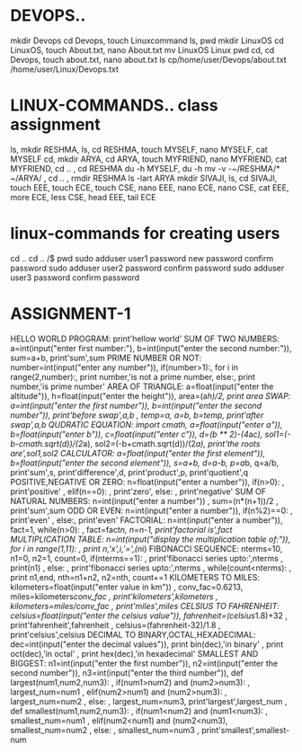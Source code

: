 # DEVOPS..
mkdir Devops
cd Devops, touch Linuxcommand
ls, pwd
mkdir LinuxOS
cd LinuxOS, touch About.txt, nano About.txt
mv LinuxOS Linux
pwd
cd, cd Devops, touch about.txt, nano about.txt
ls
cp/home/user/Devops/about.txt /home/user/Linux/Devops.txt
# LINUX-COMMANDS.. class assignment
ls, mkdir RESHMA, ls, cd RESHMA, touch MYSELF, nano MYSELF, cat MYSELF
cd, mkdir ARYA, cd ARYA, touch MYFRIEND, nano MYFRIEND, cat MYFRIEND, cd .. , cd RESHMA
du -h MYSELF, du -h
mv -v -~/RESHMA/* ~/ARYA/ , cd .. , rmdir RESHMA
ls -lart ARYA
mkdir SIVAJI, ls, cd SIVAJI, touch EEE, touch ECE, touch CSE, nano EEE, nano ECE, nano CSE, cat EEE, more ECE, less CSE, 
head EEE, tail ECE
# linux-commands for creating users
cd ..
cd ..
/$ pwd
sudo adduser user1
password
new password
confirm password
sudo adduser user2
password
confirm password
sudo adduser user3
password
confirm password
# ASSIGNMENT-1
HELLO WORLD PROGRAM: print'hellow world'
SUM OF TWO NUMBERS: a=int(input("enter first number:"), b=int(input("enter the second number:")), sum=a+b, print'sum',sum
PRIME NUMBER OR NOT: number=int(input("enter any number")), if(number>1):, for i in range(2,number):, print number,'is not a prime
number, else:, print number,'is prime number'
AREA OF TRIANGLE: a=float(input("enter the altitude")), h=float(input("enter the height")), area=(a*h)/2, print area
SWAP: a=int(input("enter the first number")), b=int(input("enter the second number")), print'before swap',a,b , temp=a, a=b, 
b=temp, print'after swap',a,b
QUDRATIC EQUATION: import cmath, a=float(input("enter a")), b=float(input("enter b")), c=float(input("enter c")), 
d=(b ** 2)-(4*a*c), sol1=(-b-cmath.sqrt(d))/(2*a), sol2=(-b+cmath.sqrt(d))/(2*a), print'the roots are',sol1,sol2
CALCULATOR: a=float(input("enter the first element")), b=float(input("enter the second element")), s=a+b, d=a-b, p=a*b, q=a/b,
print'sum',s, print'difference',d, print'product',p, print'quotient',q
POSITIVE,NEGATIVE OR ZERO: n=float(input("enter a number")), if(n>0): , print'positive' , elif(n==0): , print'zero', 
else: , print'negative'
SUM OF NATURAL NUMBERS: n=int(input("enter a number")) , sum=(n*(n+1))/2 , print'sum',sum
ODD OR EVEN: n=int(input("enter a number")), if(n%2)==0: , print'even' , else:, print'even'
FACTORIAL: n=int(input("enter a number")), fact=1, while(n>0): , fact=fact*n, n=n-1, print'factorial is',fact
MULTIPLICATION TABLE: n=int(input("display the multiplication table of:")), for i in range(1,11): , print n,'x',i,'=',(n*i)
FIBONACCI SEQUENCE: nterms=10, n1=0, n2=1, count=0, if(nterms==1): , print'fibonacci series upto:',nterms , print(n1) ,
else: , print'fibonacci series upto:',nterms , while(count<nterms): , print n1,end, nth=n1+n2, n2=nth, count+=1
KILOMETERS TO MILES: kilometers=float(input("enter value in km")) , conv_fac=0.6213, miles=kilometers*conv_fac , 
print'kilometers',kilometers , kilometers=miles/conv_fac , print'miles',miles
CELSIUS TO FAHRENHEIT: celsius=float(input("enter the celsius value")), fahrenheit=(celsius*1.8)+32 , 
print'fahrenheit',fahrenheit , celsius=(fahrenheit-32)/1.8 , print'celsius',celsius
DECIMAL TO BINARY,OCTAL,HEXADECIMAL: dec=int(input("enter the decimal values")), print bin(dec),'in binary' , 
print oct(dec),'in octal' , print hex(dec),'in hexadecimal'
SMALLEST AND BIGGEST: n1=int(input("enter the first number")), n2=int(input("enter the second number")), n3=int(input("enter 
the third number")), def largest(num1,num2,num3): , if(num1>num2) and (num2>num3): , largest_num=num1 , 
elif(num2>num1) and (num2>num3): , largest_num=num2 , else: , largest_num=num3, print'largest',largest_num , 
def smallest(num1,num2,num3): , if(num1<num2) and (num1<num3): , smallest_num=num1 , elif(num2<num1) and (num2<num3),
smallest_num=num2 , else: , smallest_num=num3 , print'smallest',smallest-num
